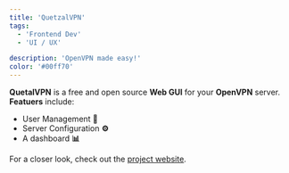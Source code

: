 ```yaml
---
title: 'QuetzalVPN'
tags:
  - 'Frontend Dev'
  - 'UI / UX'

description: 'OpenVPN made easy!'
color: '#00ff70'
---
```


**QuetalVPN** is a free and open source **Web GUI** for your **OpenVPN** server. **Featuers** include:

- User Management **👤**
- Server Configuration **⚙️**
- A dashboard **📊**

For a closer look, check out the [project website](https://quetzal-vpn.dev).
